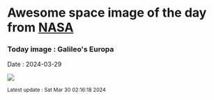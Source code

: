 
# Awesome space image of the day from [NASA](https://api.nasa.gov/)

### Today image : Galileo's Europa
Date : 2024-03-29

![](https://apod.nasa.gov/apod/image/2403/PIA19048europa1024.jpg)

<small>Latest update : Sat Mar 30 02:16:18 2024</small>
        